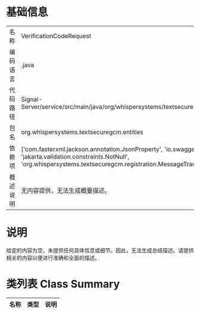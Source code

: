 # 基础信息

|      |      |
|------|------|
| 名称 | VerificationCodeRequest |
| 编码语言 | .java |
| 代码路径 | Signal-Server/service/src/main/java/org/whispersystems/textsecuregcm/entities/VerificationCodeRequest.java |
| 包名 | org.whispersystems.textsecuregcm.entities |
| 依赖项 | ['com.fasterxml.jackson.annotation.JsonProperty', 'io.swagger.v3.oas.annotations.media.Schema', 'jakarta.validation.constraints.NotNull', 'org.whispersystems.textsecuregcm.registration.MessageTransport'] |
| 概述说明 | 无内容提供，无法生成概要描述。 |

# 说明

给定的内容为空，未提供任何具体信息或细节。因此，无法生成总结描述。请提供相关的内容以便进行准确和全面的描述。

# 类列表 Class Summary

| 名称   | 类型  | 说明 |
|-------|------|-------------|




